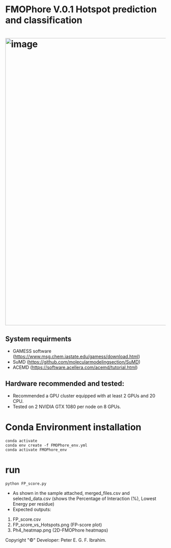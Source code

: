 # FMOPhore V.0.1 Hotspot prediction and classification

# <img width="900" alt="image" align="center" src="https://github.com/user-attachments/assets/4a3fbc8c-fd40-4b96-a621-dd14d669c0a3">



##   System requirments
- GAMESS software (https://www.msg.chem.iastate.edu/gamess/download.html)
- SuMD (https://github.com/molecularmodelingsection/SuMD)
- ACEMD (https://software.acellera.com/acemd/tutorial.html)

##  Hardware recommended and tested:
- Recommended a GPU cluster equipped with at least 2 GPUs and 20 CPU.
- Tested on 2 NVIDIA GTX 1080 per node on 8 GPUs.

# Conda Environment installation
	conda activate
	conda env create -f FMOPhore_env.yml
	conda activate FMOPhore_env
# run
	python FP_score.py

- As shown in the sample attached, merged_files.csv and selected_data.csv (shows the Percentage of Interaction (%), Lowest Energy per residue)
- Expected outputs:
 1. FP_score.csv 
 2. FP_score_vs_Hotspots.png (FP-score plot)
 3. Ph4_heatmap.png (2D-FMOPhore heatmaps)
    
Copyright "©" Developer: Peter E. G. F. Ibrahim.
